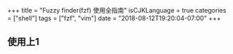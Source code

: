 +++
title = "Fuzzy finder(fzf) 使用全指南"
isCJKLanguage = true
categories = ["shell"]
tags = ["fzf", "vim"]
date = "2018-08-12T19:20:04-07:00"
+++

## 使用上1
